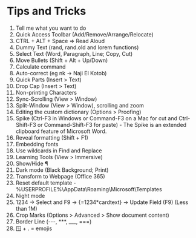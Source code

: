 # Tips and Tricks

1. Tell me what you want to do 
1. Quick Access Toolbar (Add/Remove/Arrange/Relocate)
1. CTRL + ALT + Space => Read Aloud
1. Dummy Text (rand, rand.old and lorem functions)
1. Select Text (Word, Paragraph, Line; Copy, Cut)
1. Move Bullets (Shift + Alt + Up/Down)
1. Calculate command
1. Auto-correct (eg nk -> Naji El Kotob)
1. Quick Parts (Insert > Text)
1. Drop Cap (Insert > Text)
1. Non-printing Characters
1. Sync-Scrolling (View > Window)
1. Split-Window (View > Window), scrolling and zoom
1. Editing the custom dictionary (Options > Proofing)
1. Spike (Ctrl-F3 in Windows or Command-F3 on a Mac for cut and Ctrl-Shift-F3 or Command-Shift-F3 for paste) - The Spike is an extended clipboard feature of Microsoft Word.
1. Reveal formatting (Shift + F1)
1. Embedding fonts
1. Use wildcards in Find and Replace
1. Learning Tools (View > Immersive)
1. Show/Hide ¶
1. Dark mode (Black Background; Print)
1. Transform to Webpage (Office 365)
1. Reset default template - %USERPROFILE%\AppData\Roaming\Microsoft\Templates
1. Night mode
1. 1234 -> Select and F9 -> {=1234\*cardtext} -> Update Field (F9) (Less than 1M)
1. Crop Marks (Options > Advanced > Show document content)
1. Border Line (---, ***, ___, ===)
1. 🪟 + . = emojis
